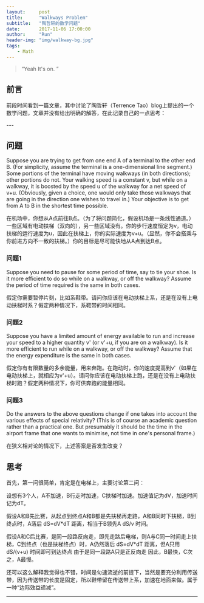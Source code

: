 ```yaml
---
layout:     post
title:      "Walkways Problem"
subtitle:   "陶哲轩的数学问题"
date:       2017-11-06 17:00:00
author:     "Run"
header-img: "img/walkway-bg.jpg"
tags:
    - Math
---
```


> “Yeah It's on. ”


## 前言

前段时间看到一篇文章，其中讨论了陶哲轩（Terrence Tao）blog上提出的一个数学问题，文章并没有给出明确的解答，在此记录自己的一点思考：

<p id = "build"></p>
---

## 问题

Suppose you are trying to get from one end A of a terminal to the other end B. (For simplicity, assume the terminal is a one-dimensional line segment.) Some portions of the terminal have moving walkways (in both directions); other portions do not. Your walking speed is a constant v, but while on a walkway, it is boosted by the speed u of the walkway for a net speed of v+u. (Obviously, given a choice, one would only take those walkways that are going in the direction one wishes to travel in.) Your objective is to get from A to B in the shortest time possible.

在机场中，你想从A点前往B点。（为了将问题简化，假设机场是一条线性通道。）一些区域有电动扶梯（双向的），另一些区域没有。你的步行速度恒定为v，电动扶梯的运行速度为u，因此在扶梯上，你的实际速度为v+u。（显然，你不会搭乘与你前进方向不一致的扶梯。）你的目标是尽可能快地从A点到达B点。

### 问题1
Suppose you need to pause for some period of time, say to tie your shoe. Is it more efficient to do so while on a walkway, or off the walkway? Assume the period of time required is the same in both cases.

假定你需要暂停片刻，比如系鞋带。请问你应该在电动扶梯上系，还是在没有上电动扶梯时系？假定两种情况下，系鞋带的时间相同。

### 问题2
Suppose you have a limited amount of energy available to run and increase your speed to a higher quantity v' (or v'+u, if you are on a walkway). Is it more efficient to run while on a walkway, or off the walkway? Assume that the energy expenditure is the same in both cases.

假定你有有限数量的多余能量，用来奔跑。在跑动时，你的速度提高到v'（如果在电动扶梯上，就相应为v'+u）。请问你应该在电动扶梯上跑，还是在没有上电动扶梯时跑？假定两种情况下，你可供奔跑的能量相同。

### 问题3
Do the answers to the above questions change if one takes into account the various effects of special relativity? (This is of course an academic question rather than a practical one. But presumably it should be the time in the airport frame that one wants to minimise, not time in one's personal frame.)

在狭义相对论的情况下，上述答案是否发生改变？

## 思考

首先，第一问很简单，肯定是在电梯上，主要讨论第二问：

设想有3个人，A不加速，B行走时加速，C扶梯时加速。加速值记为dV，加速时间记为dT。

假设A和B先比赛，从起点到终点A和B都是先扶梯再走路，A和B同时下扶梯，B到终点时，A落后 dS=dV*dT 距离，相当于B领先A dS/v 时间。

假设A和C后比赛，是同一段路反向走，即先走路后电梯，则A与C同一时间走上扶梯，C到终点（也是扶梯终点）时，A仍然落后 dS=dV*dT 距离，但A只用 dS/(v+u) 时间即可到达终点
由于是同一段路A只是正反向走
因此，B最快，C次之，A最慢。

还可以这么解释我觉得也不错，时间是匀速流逝的前提下，当然是要充分利用传送带，因为传送带的长度是固定，所以鞋带留在传送带上系，加速在地面来做。属于一种“边际效益递减”。

---
